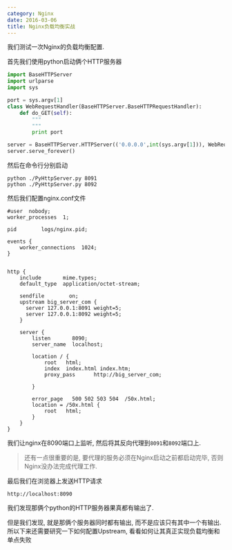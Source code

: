 ```yaml
---
category: Nginx
date: 2016-03-06
title: Nginx负载均衡实战
---
```

我们测试一次Nginx的负载均衡配置.

首先我们使用python启动俩个HTTP服务器
```python
import BaseHTTPServer
import urlparse
import sys

port = sys.argv[1]
class WebRequestHandler(BaseHTTPServer.BaseHTTPRequestHandler):
    def do_GET(self):
        """
        """
        print port

server = BaseHTTPServer.HTTPServer(('0.0.0.0',int(sys.argv[1])), WebRequestHandler)
server.serve_forever()
```
然后在命令行分别启动
```shell
python ./PyHttpServer.py 8091
python ./PyHttpServer.py 8092
```

然后我们配置nginx.conf文件
```shell
#user  nobody;
worker_processes  1;

pid        logs/nginx.pid;

events {
    worker_connections  1024;
}


http {
    include       mime.types;
    default_type  application/octet-stream;

    sendfile        on;
    upstream big_server_com {
      server 127.0.0.1:8091 weight=5;
      server 127.0.0.1:8092 weight=5;
    }

    server {
        listen       8090;
        server_name  localhost;

        location / {
            root   html;
            index  index.html index.htm;
            proxy_pass      http://big_server_com;

        }

        error_page   500 502 503 504  /50x.html;
        location = /50x.html {
            root   html;
        }
    }
}
```
我们让nginx在8090端口上监听, 然后将其反向代理到`8091`和`8092`端口上.

> 还有一点很重要的是, 要代理的服务必须在Nginx启动之前都启动完毕, 否则Nginx没办法完成代理工作.

最后我们在浏览器上发送HTTP请求
```shell
http://localhost:8090
```
我们发现那俩个python的HTTP服务器果真都有输出了.

但是我们发现, 就是那俩个服务器同时都有输出, 而不是应该只有其中一个有输出. 所以下来还需要研究一下如何配置Upstream, 看看如何让其真正实现负载均衡和单点失败
